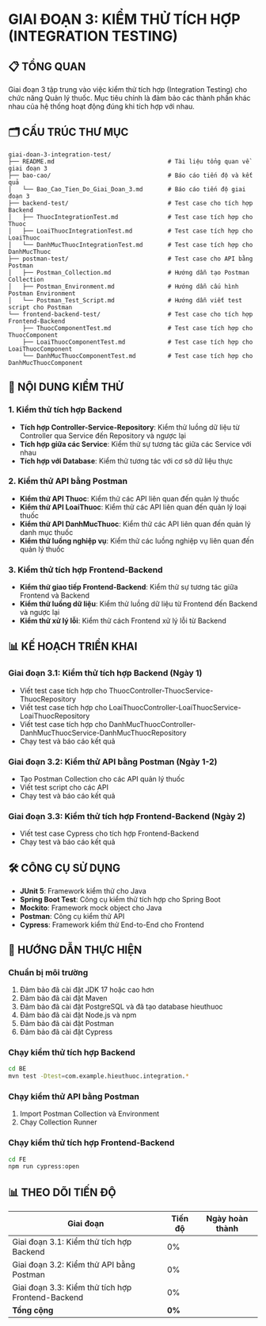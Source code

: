 # GIAI ĐOẠN 3: KIỂM THỬ TÍCH HỢP (INTEGRATION TESTING)

## 📋 TỔNG QUAN

Giai đoạn 3 tập trung vào việc kiểm thử tích hợp (Integration Testing) cho chức năng Quản lý thuốc. Mục tiêu chính là đảm bảo các thành phần khác nhau của hệ thống hoạt động đúng khi tích hợp với nhau.

## 🗂️ CẤU TRÚC THƯ MỤC

```
giai-doan-3-integration-test/
├── README.md                                # Tài liệu tổng quan về giai đoạn 3
├── bao-cao/                                 # Báo cáo tiến độ và kết quả
│   └── Bao_Cao_Tien_Do_Giai_Doan_3.md       # Báo cáo tiến độ giai đoạn 3
├── backend-test/                            # Test case cho tích hợp Backend
│   ├── ThuocIntegrationTest.md              # Test case tích hợp cho Thuoc
│   ├── LoaiThuocIntegrationTest.md          # Test case tích hợp cho LoaiThuoc
│   └── DanhMucThuocIntegrationTest.md       # Test case tích hợp cho DanhMucThuoc
├── postman-test/                            # Test case cho API bằng Postman
│   ├── Postman_Collection.md                # Hướng dẫn tạo Postman Collection
│   ├── Postman_Environment.md               # Hướng dẫn cấu hình Postman Environment
│   └── Postman_Test_Script.md               # Hướng dẫn viết test script cho Postman
└── frontend-backend-test/                   # Test case cho tích hợp Frontend-Backend
    ├── ThuocComponentTest.md                # Test case tích hợp cho ThuocComponent
    ├── LoaiThuocComponentTest.md            # Test case tích hợp cho LoaiThuocComponent
    └── DanhMucThuocComponentTest.md         # Test case tích hợp cho DanhMucThuocComponent
```

## 🚀 NỘI DUNG KIỂM THỬ

### 1. Kiểm thử tích hợp Backend

- **Tích hợp Controller-Service-Repository**: Kiểm thử luồng dữ liệu từ Controller qua Service đến Repository và ngược lại
- **Tích hợp giữa các Service**: Kiểm thử sự tương tác giữa các Service với nhau
- **Tích hợp với Database**: Kiểm thử tương tác với cơ sở dữ liệu thực

### 2. Kiểm thử API bằng Postman

- **Kiểm thử API Thuoc**: Kiểm thử các API liên quan đến quản lý thuốc
- **Kiểm thử API LoaiThuoc**: Kiểm thử các API liên quan đến quản lý loại thuốc
- **Kiểm thử API DanhMucThuoc**: Kiểm thử các API liên quan đến quản lý danh mục thuốc
- **Kiểm thử luồng nghiệp vụ**: Kiểm thử các luồng nghiệp vụ liên quan đến quản lý thuốc

### 3. Kiểm thử tích hợp Frontend-Backend

- **Kiểm thử giao tiếp Frontend-Backend**: Kiểm thử sự tương tác giữa Frontend và Backend
- **Kiểm thử luồng dữ liệu**: Kiểm thử luồng dữ liệu từ Frontend đến Backend và ngược lại
- **Kiểm thử xử lý lỗi**: Kiểm thử cách Frontend xử lý lỗi từ Backend

## 📊 KẾ HOẠCH TRIỂN KHAI

### Giai đoạn 3.1: Kiểm thử tích hợp Backend (Ngày 1)

- Viết test case tích hợp cho ThuocController-ThuocService-ThuocRepository
- Viết test case tích hợp cho LoaiThuocController-LoaiThuocService-LoaiThuocRepository
- Viết test case tích hợp cho DanhMucThuocController-DanhMucThuocService-DanhMucThuocRepository
- Chạy test và báo cáo kết quả

### Giai đoạn 3.2: Kiểm thử API bằng Postman (Ngày 1-2)

- Tạo Postman Collection cho các API quản lý thuốc
- Viết test script cho các API
- Chạy test và báo cáo kết quả

### Giai đoạn 3.3: Kiểm thử tích hợp Frontend-Backend (Ngày 2)

- Viết test case Cypress cho tích hợp Frontend-Backend
- Chạy test và báo cáo kết quả

## 🛠️ CÔNG CỤ SỬ DỤNG

- **JUnit 5**: Framework kiểm thử cho Java
- **Spring Boot Test**: Công cụ kiểm thử tích hợp cho Spring Boot
- **Mockito**: Framework mock object cho Java
- **Postman**: Công cụ kiểm thử API
- **Cypress**: Framework kiểm thử End-to-End cho Frontend

## 📝 HƯỚNG DẪN THỰC HIỆN

### Chuẩn bị môi trường

1. Đảm bảo đã cài đặt JDK 17 hoặc cao hơn
2. Đảm bảo đã cài đặt Maven
3. Đảm bảo đã cài đặt PostgreSQL và đã tạo database hieuthuoc
4. Đảm bảo đã cài đặt Node.js và npm
5. Đảm bảo đã cài đặt Postman
6. Đảm bảo đã cài đặt Cypress

### Chạy kiểm thử tích hợp Backend

```bash
cd BE
mvn test -Dtest=com.example.hieuthuoc.integration.*
```

### Chạy kiểm thử API bằng Postman

1. Import Postman Collection và Environment
2. Chạy Collection Runner

### Chạy kiểm thử tích hợp Frontend-Backend

```bash
cd FE
npm run cypress:open
```

## 📊 THEO DÕI TIẾN ĐỘ

| Giai đoạn | Tiến độ | Ngày hoàn thành |
|-----------|---------|-----------------|
| Giai đoạn 3.1: Kiểm thử tích hợp Backend | 0% | |
| Giai đoạn 3.2: Kiểm thử API bằng Postman | 0% | |
| Giai đoạn 3.3: Kiểm thử tích hợp Frontend-Backend | 0% | |
| **Tổng cộng** | **0%** | |
